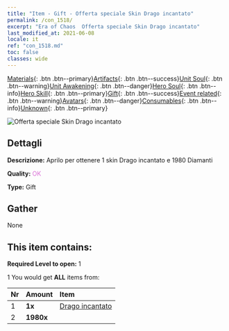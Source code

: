```yaml
---
title: "Item - Gift - Offerta speciale Skin Drago incantato"
permalink: /con_1518/
excerpt: "Era of Chaos  Offerta speciale Skin Drago incantato"
last_modified_at: 2021-06-08
locale: it
ref: "con_1518.md"
toc: false
classes: wide
---
```

 [Materials](/ItemsIT/){: .btn .btn--primary}[Artifacts](/ItemsIT/Artifacts/){: .btn .btn--success}[Unit Soul](/ItemsIT/UnitSoul/){: .btn .btn--warning}[Unit Awakening](/ItemsIT/UnitAwakening/){: .btn .btn--danger}[Hero Soul](/ItemsIT/HeroSoul/){: .btn .btn--info}[Hero Skill](/ItemsIT/HeroSkill/){: .btn .btn--primary}[Gift](/ItemsIT/Gift/){: .btn .btn--success}[Event related](/ItemsIT/Events/){: .btn .btn--warning}[Avatars](/ItemsIT/Avatars/){: .btn .btn--danger}[Consumables](/ItemsIT/Consumables/){: .btn .btn--info}[Unknown](/ItemsIT/Unknown/){: .btn .btn--primary}

 ![Offerta speciale Skin Drago incantato](/images/t/i_907132.png)

## Dettagli
 **Descrizione:** Aprilo per ottenere 1 skin Drago incantato e 1980 Diamanti

 **Quality:** <span style="color: #DA70D6">OK</span>

 **Type:** Gift

## Gather

  None

## This item contains:

 **Required Level to open:** 1

 1 You would get **ALL** items  from:

  | Nr | Amount |     Item    |
  |:---|:-------|:------------|
  | 1 |  **1x** | [Drago incantato](/ItemsIT/con_1073/) |  | 
  | 2 |  **1980x** | <i class="fas fa-gem"/> |  | 
